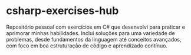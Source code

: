 # csharp-exercises-hub
Repositório pessoal com exercícios em C# que desenvolvi para praticar e aprimorar minhas habilidades. Inclui soluções para uma variedade de problemas, desde fundamentos da linguagem até conceitos avançados, com foco em boa estruturação de código e aprendizado contínuo.
